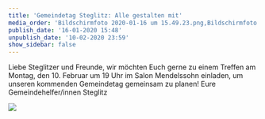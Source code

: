 ```yaml
---
title: 'Gemeindetag Steglitz: Alle gestalten mit'
media_order: 'Bildschirmfoto 2020-01-16 um 15.49.23.png,Bildschirmfoto 2020-01-16 um 15.46.42.png'
publish_date: '16-01-2020 15:48'
unpublish_date: '10-02-2020 23:59'
show_sidebar: false
---
```


Liebe Steglitzer und Freunde,
wir möchten Euch gerne zu einem Treffen am
Montag, den 10. Februar um 19 Uhr im Salon Mendelssohn
einladen, um unseren kommenden Gemeindetag gemeinsam zu planen! Eure Gemeindehelfer/innen Steglitz

![](https://smh-gemeinden.de/user/pages/02.news/38.gemeindetag-steglitz-alle-gestalten-mit/Bildschirmfoto%202020-01-16%20um%2015.46.42.png)